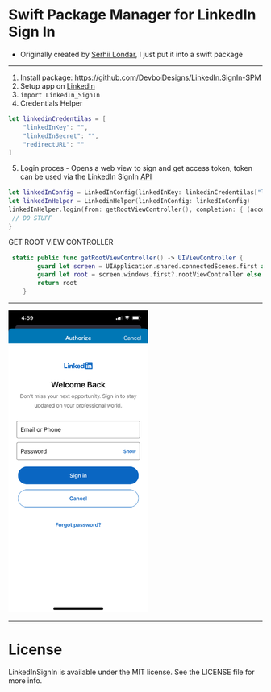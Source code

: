 # Swift Package Manager for LinkedIn Sign In

- Originally created by [Serhii Londar](https://github.com/serhii-londar/LinkedInSignIn), I just put it into a swift package

---

1. Install package: https://github.com/DevboiDesigns/LinkedIn.SignIn-SPM
2. Setup app on [LinkedIn](https://developer.linkedin.com)
3. `import LinkedIn_SignIn`
4. Credentials Helper

```swift
let linkedinCredentilas = [
    "linkedInKey": "",
    "linkedInSecret": "",
    "redirectURL": ""
]
```

5. Login proces - Opens a web view to sign and get access token, token can be used via the LinkedIn SignIn [API](https://developer.linkedin.com)

```swift
let linkedInConfig = LinkedInConfig(linkedInKey: linkedinCredentilas["linkedInKey"]!, linkedInSecret: linkedinCredentilas["linkedInSecret"]!, redirectURL: linkedinCredentilas["redirectURL"]!)
let linkedInHelper = LinkedinHelper(linkedInConfig: linkedInConfig)
linkedInHelper.login(from: getRootViewController(), completion: { (accessToken) in
 // DO STUFF
}
```

GET ROOT VIEW CONTROLLER

```swift
 static public func getRootViewController() -> UIViewController {
        guard let screen = UIApplication.shared.connectedScenes.first as? UIWindowScene else { return .init() }
        guard let root = screen.windows.first?.rootViewController else { return .init() }
        return root
    }
```

---

<img src="img/signin.PNG"  height="600">

---

# License

LinkedInSignIn is available under the MIT license. See the LICENSE file for more info.

